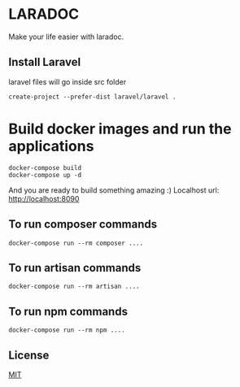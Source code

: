 # LARADOC

Make your life easier with laradoc.

## Install Laravel

laravel files will go inside src folder

```composer
create-project --prefer-dist laravel/laravel .
```

# Build docker images and run the applications

```docker
docker-compose build
docker-compose up -d
```

And you are ready to build something amazing :) Localhost url: [http://localhost:8090](http://localhost:8090)

## To run composer commands

```docker
docker-compose run --rm composer ....
```

## To run artisan commands

```docker
docker-compose run --rm artisan ....
```

## To run npm commands

```docker
docker-compose run --rm npm ....
```

## License

[MIT](https://choosealicense.com/licenses/mit/)

```

```
